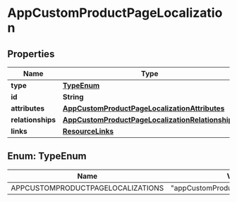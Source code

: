

# AppCustomProductPageLocalization


## Properties

| Name | Type | Description | Notes |
|------------ | ------------- | ------------- | -------------|
|**type** | [**TypeEnum**](#TypeEnum) |  |  |
|**id** | **String** |  |  |
|**attributes** | [**AppCustomProductPageLocalizationAttributes**](AppCustomProductPageLocalizationAttributes.md) |  |  [optional] |
|**relationships** | [**AppCustomProductPageLocalizationRelationships**](AppCustomProductPageLocalizationRelationships.md) |  |  [optional] |
|**links** | [**ResourceLinks**](ResourceLinks.md) |  |  [optional] |



## Enum: TypeEnum

| Name | Value |
|---- | -----|
| APPCUSTOMPRODUCTPAGELOCALIZATIONS | &quot;appCustomProductPageLocalizations&quot; |



